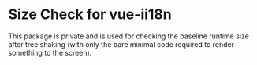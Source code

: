 # Size Check for vue-ii18n

This package is private and is used for checking the baseline runtime size after tree shaking (with only the bare minimal code required to render something to the screen).
